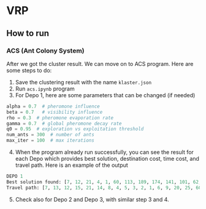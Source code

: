 # VRP

## How to run

### ACS (Ant Colony System)

After we got the cluster result. We can move on to ACS program.
Here are some steps to do:

1. Save the clustering result with the name `klaster.json`
2. Run `acs.ipynb` program
3. For Depo 1, here are some parameters that can be changed (if needed)

```py
alpha = 0.7  # pheromone influence
beta = 0.7   # visibility influence
rho = 0.3  # pheromone evaporation rate
gamma = 0.7  # global pheromone decay rate
q0 = 0.95  # exploration vs exploitation threshold
num_ants = 300  # number of ants
max_iter = 100  # max iterations
```

4. When the program already run successfully, you can see the result for each Depo which provides best solution, destination cost, time cost, and travel path. Here is an example of the output

```py
DEPO 1
Best solution found: [7, 12, 21, 4, 1, 60, 113, 189, 174, 141, 101, 62, 81, 39, 333, 256, 235] with distance cost 61.53822179999999 KM and time cost 1.2376871223741353 hours
Travel path: [7, 13, 12, 15, 21, 14, 8, 4, 5, 3, 2, 1, 6, 9, 20, 25, 60, 82, 84, 95, 106, 102, 97, 111, 108, 116, 113, 134, 173, 198, 189, 174, 164, 152, 141, 132, 123, 121, 118, 110, 117, 107, 101, 381, 77, 66, 62, 75, 81, 58, 56, 49, 39, 129, 157, 380, 234, 254, 390, 268, 289, 314, 383, 313, 315, 339, 333, 319, 305, 279, 256, 304, 322, 345, 346, 245, 251, 378, 377, 235]
```

5. Check also for Depo 2 and Depo 3, with similar step 3 and 4.
